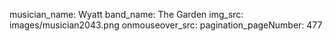 musician_name: Wyatt
band_name: The Garden
img_src: images/musician2043.png
onmouseover_src: 
pagination_pageNumber: 477